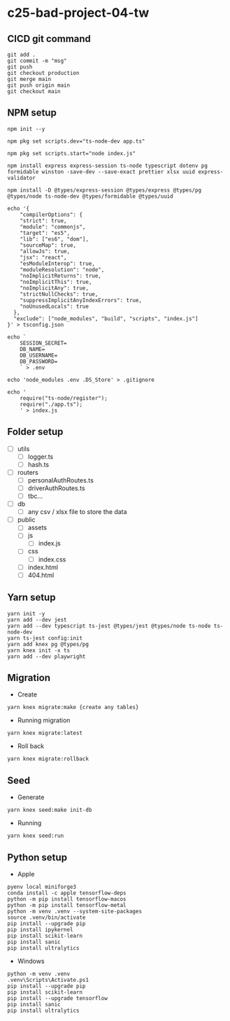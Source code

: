 # c25-bad-project-04-tw

## CICD git command
```
git add .
git commit -m "msg"
git push
git checkout production
git merge main
git push origin main
git checkout main
```

## NPM setup
```
npm init --y

npm pkg set scripts.dev="ts-node-dev app.ts"

npm pkg set scripts.start="node index.js"

npm install express express-session ts-node typescript dotenv pg formidable winston -save-dev --save-exact prettier xlsx uuid express-validator

npm install -D @types/express-session @types/express @types/pg @types/node ts-node-dev @types/formidable @types/uuid
```
```
echo '{
    "compilerOptions": {
    "strict": true,
    "module": "commonjs",
    "target": "es5",
    "lib": ["es6", "dom"],
    "sourceMap": true,
    "allowJs": true,
    "jsx": "react",
    "esModuleInterop": true,
    "moduleResolution": "node",
    "noImplicitReturns": true,
    "noImplicitThis": true,
    "noImplicitAny": true,
    "strictNullChecks": true,
    "suppressImplicitAnyIndexErrors": true,
    "noUnusedLocals": true
  },
  "exclude": ["node_modules", "build", "scripts", "index.js"]
}' > tsconfig.json
```

```
echo `
    SESSION_SECRET=
    DB_NAME=
    DB_USERNAME=
    DB_PASSWORD=
    ` > .env
```

```
echo 'node_modules .env .DS_Store' > .gitignore
```

```
echo '
    require("ts-node/register");
    require("./app.ts");
    ' > index.js
```

## Folder setup

- [ ] utils
    - [ ] logger.ts
    - [ ] hash.ts

- [ ] routers
    - [ ] personalAuthRoutes.ts
    - [ ] driverAuthRoutes.ts
    - [ ] tbc...

- [ ] db
    - [ ] any csv / xlsx file to store the data

- [ ] public 
     - [ ] assets
     - [ ] js
        - [ ] index.js
     - [ ] css
        - [ ] index.css
     - [ ] index.html
     - [ ] 404.html

## Yarn setup
```
yarn init -y
yarn add --dev jest
yarn add --dev typescript ts-jest @types/jest @types/node ts-node ts-node-dev
yarn ts-jest config:init
yarn add knex pg @types/pg
yarn knex init -x ts
yarn add --dev playwright
```

## Migration
- Create
```
yarn knex migrate:make {create any tables}
```
- Running migration
```
yarn knex migrate:latest
```
- Roll back
```
yarn knex migrate:rollback
```

## Seed
- Generate
```
yarn knex seed:make init-db
```
- Running
```
yarn knex seed:run
```

## Python setup
- Apple
```
pyenv local miniforge3
conda install -c apple tensorflow-deps
python -m pip install tensorflow-macos
python -m pip install tensorflow-metal
python -m venv .venv --system-site-packages
source .venv/bin/activate
pip install --upgrade pip
pip install ipykernel
pip install scikit-learn
pip install sanic
pip install ultralytics
```
- Windows
```
python -m venv .venv
.venv\Scripts\Activate.ps1
pip install --upgrade pip
pip install scikit-learn
pip install --upgrade tensorflow
pip install sanic
pip install ultralytics
```

